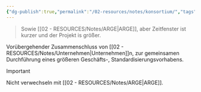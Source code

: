 ```yaml
---
{"dg-publish":true,"permalink":"/02-resources/notes/konsortium/","tags":[null],"noteIcon":"","updated":"2025-10-29T12:59:07.510+01:00"}
---
```


>Sowie [[02 - RESOURCES/Notes/ARGE\|ARGE]], aber Zeitfenster ist kurzer und der Projekt is größer.

Vorübergehender Zusammenschluss von [[02 - RESOURCES/Notes/Unternehmen\|Unternehmen]]n, zur gemeinsamen Durchführung eines größeren Geschäfts-, Standardisierungsvorhabens. 

>[!important] 
>Nicht verwechseln mit [[02 - RESOURCES/Notes/ARGE\|ARGE]].